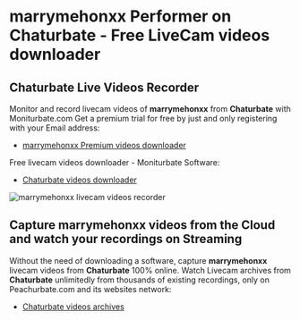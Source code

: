 # marrymehonxx Performer on Chaturbate - Free LiveCam videos downloader

## Chaturbate Live Videos Recorder

Monitor and record livecam videos of **marrymehonxx** from **Chaturbate** with Moniturbate.com
Get a premium trial for free by just and only registering with your Email address:
* [marrymehonxx Premium videos downloader](https://moniturbate.com/request-demo-licence-key.html)

Free livecam videos downloader - Moniturbate Software:
* [Chaturbate videos downloader](https://moniturbate.com/moniturbate-download-software.html)

![marrymehonxx livecam videos recorder](https://peachurnet.com/templates/moniturbate-software.png)


## Capture marrymehonxx videos from the Cloud and watch your recordings on Streaming

Without the need of downloading a software, capture **marrymehonxx** livecam videos from **Chaturbate** 100% online.
Watch Livecam archives from **Chaturbate** unlimitedly from thousands of existing recordings, only on Peachurbate.com and its websites network:
* [Chaturbate videos archives](https://peachurnet.com/)